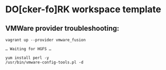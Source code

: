 # DO[cker-fo]RK workspace template

## VMWare provider troubleshooting:
```
vagrant up --provider vmware_fusion

… Waiting for HGFS …

yum install perl -y
/usr/bin/vmware-config-tools.pl -d
```


